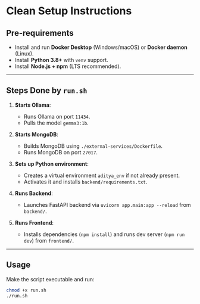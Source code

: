 # Clean Setup Instructions

## Pre-requirements
- Install and run **Docker Desktop** (Windows/macOS) or **Docker daemon** (Linux).
- Install **Python 3.8+** with `venv` support.
- Install **Node.js + npm** (LTS recommended).

---

## Steps Done by `run.sh`

1. **Starts Ollama**:
   - Runs Ollama on port `11434`.
   - Pulls the model `gemma3:1b`.

2. **Starts MongoDB**:
   - Builds MongoDB using `./external-services/Dockerfile`.
   - Runs MongoDB on port `27017`.

3. **Sets up Python environment**:
   - Creates a virtual environment `aditya_env` if not already present.
   - Activates it and installs `backend/requirements.txt`.

4. **Runs Backend**:
   - Launches FastAPI backend via `uvicorn app.main:app --reload` from `backend/`.

5. **Runs Frontend**:
   - Installs dependencies (`npm install`) and runs dev server (`npm run dev`) from `frontend/`.

---

## Usage

Make the script executable and run:

```bash
chmod +x run.sh
./run.sh
